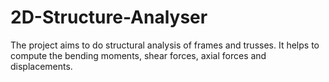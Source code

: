 # 2D-Structure-Analyser
The project aims to do structural analysis of frames and trusses. It helps to compute the bending moments, shear forces, axial forces and displacements.
